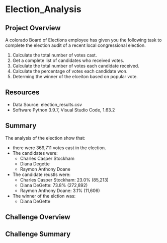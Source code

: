 # Election_Analysis

## Project Overview
A colorado Board of Elections employee has given you the following task to complete the election audit of a recent local congressional election. 

1. Calculate the total number of votes cast. 
2. Get a complete list of candidates who received votes.
3. Calculate the total number of votes each candidate received.
4. Calculate the percentage of votes each candidate won.
5. Determing the winner of the elceiton based on popular vote.

## Resources
- Data Source: election_results.csv
- Software Python 3.9.7, Visual Studio Code, 1.63.2

## Summary
The analysis of the election show that:
- there were 369,711 votes cast in the election.
- The candidates were:
     - Charles Casper Stockham
     - Diana Degette
     - Raymon Anthony Doane
- The candidate reustls were:
     - Charles Casper Stockham: 23.0% (85,213)
     - Diana DeGette: 73.8% (272,892)
     - Raymon Anthony Doane: 3.1% (11,606)
- The winner of the elction was:
    - Diana DeGette

## Challenge Overview

## Challenge Summary
